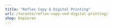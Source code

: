 ```yaml
---
title: "Reflex Copy & Digital Printing"
url: /toronto/reflex-copy-und-digital-printing/
shop: Kopieren
---
```

